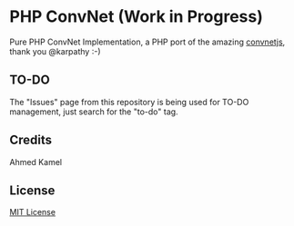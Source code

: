 # PHP ConvNet (Work in Progress)

Pure PHP ConvNet Implementation, a PHP port of the amazing [convnetjs](https://github.com/karpathy/convnetjs), thank you @karpathy :-)

## TO-DO

The "Issues" page from this repository is being used for TO-DO management, just search for the "to-do" tag.

## Credits

Ahmed Kamel

## License

[MIT License](http://gabrielrcouto.mit-license.org/)
